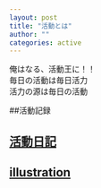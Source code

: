 ```yaml
---
layout: post
title: "活動とは"
author: ""
categories: active
---
```


俺はなる、活動王に！！  
毎日の活動は毎日活力  
活力の源は毎日の活動  

##活動記録

 <!-- 1行目の写真リンク -->
<div class="featured-posts-container">
  <div class="featured-post-container">
    <a href="{{ site.baseurl }}/sono1">
      <div class="featured-post" style="background-image: url('{{ site.github.url }}/assets/img/arctic-1.jpg');">
        <h2><span>活動日記</span></h2>
      </div>
    </a>
  </div>
  
  <div class="featured-post-container">
    <a href="{{ site.baseurl }}/illustration">
      <div class="featured-post" style="background-image: url('{{ site.github.url }}/assets/img/yuri1.png');">
        <h2><span>illustration</span></h2>
      </div>
    </a>
  </div>
</div>
